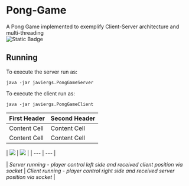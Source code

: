 # Pong-Game
A Pong Game implemented to exemplify Client-Server architecture and multi-threading
<br>
![Static Badge](https://img.shields.io/badge/author-javiergs-orange)

## Running

To execute the server run as:
```
java -jar javiergs.PongGameServer
```

To execute the client run as:
```
java -jar javiergs.PongGameClient
```

| First Header  | Second Header |
| ------------- | ------------- |
| Content Cell  | Content Cell  |
| Content Cell  | Content Cell  |


|  <img src="https://github.com/CSC308/Pong-Game/assets/3814755/b3dcb362-294e-4ad7-9562-2203557a4f45" size="400"> |
<img src="https://github.com/CSC308/Pong-Game/assets/3814755/ef7e3db3-14c4-4caa-9b61-9aec075682dc" size="400"> |
| --- | --- |

|
*Server running - player control left side and received client position via socket*
|
*Client running - player control right side and received server position via socket*
|
